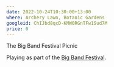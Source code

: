 ```yaml
---
date: 2022-10-24T10:30:00+13:00
where: Archery Lawn, Botanic Gardens
googleid: ChIJbd8qcD-KMW0RGnTFw1Sud7M
price: 0
---
```

The Big Band Festival Picnic

Playing as part of the [Big Band Festival](https://www.chchbigbandfest.com/plan-your-festival/2022/10/24/big-band-picnic).
